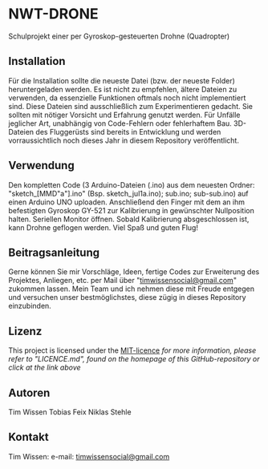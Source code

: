 # NWT-DRONE

Schulprojekt einer per Gyroskop-gesteuerten Drohne (Quadropter)

## Installation

Für die Installation sollte die neueste Datei (bzw. der neueste Folder) heruntergeladen werden. Es ist nicht zu empfehlen, ältere Dateien zu verwenden, da essenzielle Funktionen oftmals noch nicht implementiert sind. Diese Dateien sind ausschließlich zum Experimentieren gedacht. Sie sollten mit nötiger Vorsicht und Erfahrung genutzt werden. Für Unfälle jeglicher Art, unabhängig von Code-Fehlern oder fehlerhaftem Bau. 3D-Dateien des Fluggerüsts sind bereits in Entwicklung und werden vorraussichtlich noch dieses Jahr in diesem Repository veröffentlicht.

## Verwendung

Den kompletten Code (3 Arduino-Dateien (.ino) aus dem neuesten Ordner: "sketch_[MMD"a"].ino" (Bsp. sketch_jul1a.ino); sub.ino; sub-sub.ino) auf einen Arduino UNO uploaden. Anschließend den Finger mit dem an ihm befestigten Gyroskop GY-521 zur Kalibrierung in gewünschter Nullposition halten. Seriellen Monitor öffnen. Sobald Kalibrierung absgeschlossen ist, kann Drohne geflogen werden. Viel Spaß und guten Flug!

## Beitragsanleitung

Gerne können Sie mir Vorschläge, Ideen, fertige Codes zur Erweiterung des Projektes, Anliegen, etc. per Mail über "timwissensocial@gmail.com" zukommen lassen. Mein Team und ich nehmen diese mit Freude entgegen und versuchen unser bestmöglichstes, diese zügig in dieses Repository einzubinden.

## Lizenz

This project is licensed under the [MIT-licence](https://opensource.org/licenses/MIT)
*for more information, please refer to "LICENCE.md", found on the homepage of this GitHub-repository or click at the link above*

## Autoren

Tim Wissen
Tobias Feix
Niklas Stehle

## Kontakt

Tim Wissen:
  e-mail: timwissensocial@gmail.com

